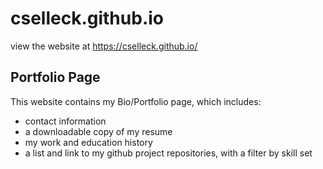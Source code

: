 # cselleck.github.io


view the website at https://cselleck.github.io/


## Portfolio Page

This website contains my Bio/Portfolio page, which includes:
* contact information
* a downloadable copy of my resume
* my work and education history
* a list and link to my github project repositories, with a filter by skill set

